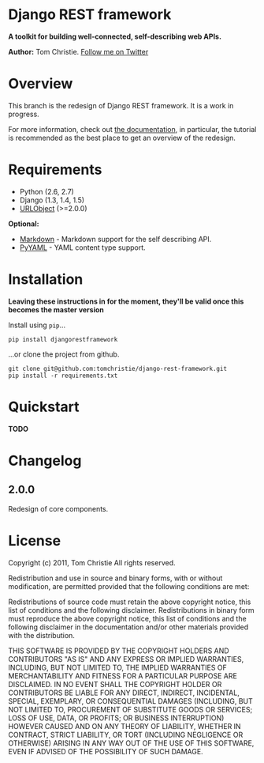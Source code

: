 # Django REST framework

**A toolkit for building well-connected, self-describing web APIs.**

**Author:** Tom Christie.  [Follow me on Twitter][twitter]

# Overview

This branch is the redesign of Django REST framework.  It is a work in progress.

For more information, check out [the documentation][docs], in particular, the tutorial is recommended as the best place to get an overview of the redesign.

# Requirements

* Python (2.6, 2.7)
* Django (1.3, 1.4, 1.5)
* [URLObject] (>=2.0.0)

**Optional:**

* [Markdown] - Markdown support for the self describing API.
* [PyYAML] - YAML content type support.

# Installation

**Leaving these instructions in for the moment, they'll be valid once this becomes the master version**

Install using `pip`...

    pip install djangorestframework

...or clone the project from github.

    git clone git@github.com:tomchristie/django-rest-framework.git
    pip install -r requirements.txt

# Quickstart

**TODO**

# Changelog

## 2.0.0

Redesign of core components.

# License

Copyright (c) 2011, Tom Christie
All rights reserved.

Redistribution and use in source and binary forms, with or without 
modification, are permitted provided that the following conditions are met:

Redistributions of source code must retain the above copyright notice, this 
list of conditions and the following disclaimer.
Redistributions in binary form must reproduce the above copyright notice, this 
list of conditions and the following disclaimer in the documentation and/or 
other materials provided with the distribution.

THIS SOFTWARE IS PROVIDED BY THE COPYRIGHT HOLDERS AND CONTRIBUTORS "AS IS" AND 
ANY EXPRESS OR IMPLIED WARRANTIES, INCLUDING, BUT NOT LIMITED TO, THE IMPLIED 
WARRANTIES OF MERCHANTABILITY AND FITNESS FOR A PARTICULAR PURPOSE ARE 
DISCLAIMED. IN NO EVENT SHALL THE COPYRIGHT HOLDER OR CONTRIBUTORS BE LIABLE 
FOR ANY DIRECT, INDIRECT, INCIDENTAL, SPECIAL, EXEMPLARY, OR CONSEQUENTIAL 
DAMAGES (INCLUDING, BUT NOT LIMITED TO, PROCUREMENT OF SUBSTITUTE GOODS OR 
SERVICES; LOSS OF USE, DATA, OR PROFITS; OR BUSINESS INTERRUPTION) HOWEVER 
CAUSED AND ON ANY THEORY OF LIABILITY, WHETHER IN CONTRACT, STRICT LIABILITY, 
OR TORT (INCLUDING NEGLIGENCE OR OTHERWISE) ARISING IN ANY WAY OUT OF THE USE 
OF THIS SOFTWARE, EVEN IF ADVISED OF THE POSSIBILITY OF SUCH DAMAGE.


[twitter]: https://twitter.com/_tomchristie
[docs]: https://github.com/tomchristie/django-rest-framework/blob/restframework2/docs/index.md
[urlobject]: https://github.com/zacharyvoase/urlobject
[markdown]: http://pypi.python.org/pypi/Markdown/
[pyyaml]: http://pypi.python.org/pypi/PyYAML

